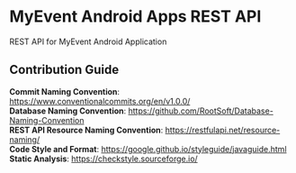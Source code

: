 # MyEvent Android Apps REST API
REST API for MyEvent Android Application
## Contribution Guide

**Commit Naming Convention**: https://www.conventionalcommits.org/en/v1.0.0/ <br>
**Database Naming Convention**: https://github.com/RootSoft/Database-Naming-Convention <br>
**REST API Resource Naming Convention**: https://restfulapi.net/resource-naming/ <br>
**Code Style and Format**: https://google.github.io/styleguide/javaguide.html
**Static Analysis**: https://checkstyle.sourceforge.io/
